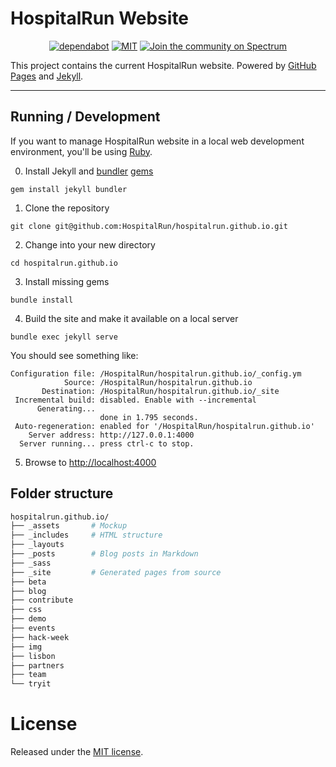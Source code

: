 # HospitalRun Website

<div align="center">

[![dependabot](https://badgen.net/dependabot/dependabot/dependabot-core/?icon=dependabot)](https://github.com/HospitalRun/components)  [![MIT](https://badgen.net/github/license/HospitalRun/components)](https://github.com/HospitalRun/components/blob/master/LICENSE) [![Join the community on Spectrum](https://withspectrum.github.io/badge/badge.svg)](https://spectrum.chat/hospitalrun)

</div>

This project contains the current HospitalRun website.
Powered by [GitHub Pages](https://pages.github.com/) and [Jekyll](https://jekyllrb.com/docs/).

---

## Running / Development

If you want to manage HospitalRun website in a local web development environment, you'll be using [Ruby](https://www.ruby-lang.org/it/documentation/installation/). 

0. Install Jekyll and [bundler](https://jekyllrb.com/docs/ruby-101/#bundler) [gems](https://jekyllrb.com/docs/ruby-101/#gems)
```
gem install jekyll bundler
```
1. Clone the repository
```
git clone git@github.com:HospitalRun/hospitalrun.github.io.git
```
2. Change into your new directory
```
cd hospitalrun.github.io
```
3. Install missing gems
```
bundle install
```
4. Build the site and make it available on a local server
```
bundle exec jekyll serve
```

You should see something like:

```
Configuration file: /HospitalRun/hospitalrun.github.io/_config.ym
            Source: /HospitalRun/hospitalrun.github.io
       Destination: /HospitalRun/hospitalrun.github.io/_site
 Incremental build: disabled. Enable with --incremental
      Generating...
                    done in 1.795 seconds.
 Auto-regeneration: enabled for '/HospitalRun/hospitalrun.github.io'
    Server address: http://127.0.0.1:4000
  Server running... press ctrl-c to stop.
```

5. Browse to [http://localhost:4000](http://localhost:4000)

## Folder structure

```sh
hospitalrun.github.io/
├── _assets       # Mockup      
├── _includes     # HTML structure     
├── _layouts    
├── _posts        # Blog posts in Markdown
├── _sass
├── _site         # Generated pages from source
├── beta    
├── blog   
├── contribute   
├── css    
├── demo     
├── events
├── hack-week
├── img
├── lisbon
├── partners
├── team
└── tryit     
```

# License

Released under the [MIT license](LICENSE).
